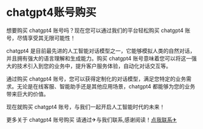 # chatgpt4账号购买

想要购买 chatgpt4 账号吗？现在您可以通过我们的平台轻松购买 chatgpt4 账号，尽情享受其无限可能性！

chatgpt4 是目前最先进的人工智能对话模型之一，它能够模拟人类的自然对话，并且拥有强大的语言理解和生成能力。购买 chatgpt4 账号意味着您可以将这一强大的技术引入到您的业务中，提升客户服务体验，自动化对话交互等。

通过购买 chatgpt4 账号，您可以获得定制化的对话模型，满足您特定的业务需求。无论是在线客服、智能助手还是其他应用场景，chatgpt4 都能够为您的业务带来巨大的价值。

现在就购买 chatgpt4 账号，与我们一起开启人工智能时代的未来！

更多关于 chatgpt4 账号购买 请通过✈与我们联系,感谢阅读！[点我联系✈](https://dev.G208.com)